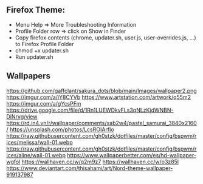 ## Firefox Theme:
- Menu Help => More Troubleshooting Information
- Profile Folder row => click on Show in Finder
- Copy firefox contents (chrome, updater.sh, user.js, user-overrides.js, ...) to Firefox Profile Folder
- chmod +x updater.sh
- Run updater.sh

## Wallpapers
https://github.com/gaffclant/sakura_dots/blob/main/Images/wallpaper2.png
https://imgur.com/a/iY8CYVb
https://www.artstation.com/artwork/q55m2
https://imgur.com/a/gYcsPFm
https://drive.google.com/file/d/1Rn1LUEWDkvFLs3qNLzKjdWNBN-DiNrvg/view
https://rd.in4.vn/r/wallpaper/comments/xab2w4/pastel_samurai_3840x2160/
https://unsplash.com/photos/LcsROIArfIo
https://raw.githubusercontent.com/gh0stzk/dotfiles/master/config/bspwm/rices/melissa/wall-01.webp
https://raw.githubusercontent.com/gh0stzk/dotfiles/master/config/bspwm/rices/aline/wall-01.webp
https://www.wallpaperbetter.com/es/hd-wallpaper-wgfol
https://wallhaven.cc/w/q2m9z7
https://wallhaven.cc/w/o3z85l
https://www.deviantart.com/thisahami/art/Nord-theme-wallpaper-919137987